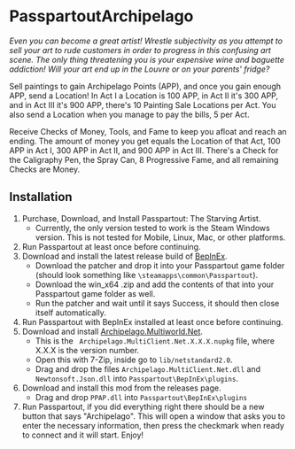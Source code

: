 # PasspartoutArchipelago
*Even you can become a great artist! Wrestle subjectivity as you attempt to sell your art to rude customers in order to progress in this confusing art scene. The only thing threatening you is your expensive wine and baguette addiction! Will your art end up in the Louvre or on your parents' fridge?*

Sell paintings to gain Archipelago Points (APP), and once you gain enough APP, send a Location! In Act I a Location is 100 APP, in Act II it's 300 APP, and in Act III it's 900 APP, there's 10 Painting Sale Locations per Act. You also send a Location when you manage to pay the bills, 5 per Act.

Receive Checks of Money, Tools, and Fame to keep you afloat and reach an ending. The amount of money you get equals the Location of that Act, 100 APP in Act I, 300 APP in Act II, and 900 APP in Act III. There's a Check for the Caligraphy Pen, the Spray Can, 8 Progressive Fame, and all remaining Checks are Money.

## Installation

1. Purchase, Download, and Install Passpartout: The Starving Artist.
    - Currently, the only version tested to work is the Steam Windows version. This is not tested for Mobile, Linux, Mac, or other platforms.
2. Run Passpartout at least once before continuing.
3. Download and install the latest release build of [BepInEx](https://github.com/BepInEx/BepInEx/releases).
    - Download the patcher and drop it into your Passpartout game folder (should look something like `\steamapps\common\Passpartout`).
    - Download the win_x64 .zip and add the contents of that into your Passpartout game folder as well.
    - Run the patcher and wait until it says Success, it should then close itself automatically.
4. Run Passpartout with BepInEx installed at least once before continuing.
5. Download and install [Archipelago.Multiworld.Net](https://github.com/ArchipelagoMW/Archipelago.MultiClient.Net/releases).
    - This is the ` Archipelago.MultiClient.Net.X.X.X.nupkg` file, where X.X.X is the version number.
    - Open this with 7-Zip, inside go to `lib/netstandard2.0`.
    - Drag and drop the files `Archipelago.MultiClient.Net.dll` and `Newtonsoft.Json.dll` into `Passpartout\BepInEx\plugins`.
6. Download and install this mod from the releases page.
    - Drag and drop `PPAP.dll` into `Passpartout\BepInEx\plugins`
7. Run Passpartout, if you did everything right there should be a new button that says "Archipelago". This will open a window that asks you to enter the necessary information, then press the checkmark when ready to connect and it will start. Enjoy!
